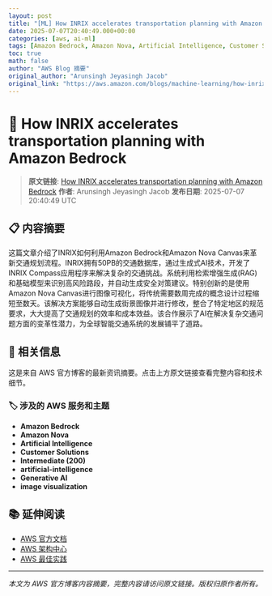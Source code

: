 ```yaml
---
layout: post
title: "[ML] How INRIX accelerates transportation planning with Amazon Bedrock"
date: 2025-07-07T20:40:49.000+00:00
categories: [aws, ai-ml]
tags: [Amazon Bedrock, Amazon Nova, Artificial Intelligence, Customer Solutions, Intermediate (200), artificial-intelligence, Generative AI, image visualization]
toc: true
math: false
author: "AWS Blog 摘要"
original_author: "Arunsingh Jeyasingh Jacob"
original_link: "https://aws.amazon.com/blogs/machine-learning/how-inrix-accelerates-transportation-planning-with-amazon-bedrock/"
---
```


# 🤖 How INRIX accelerates transportation planning with Amazon Bedrock

> **原文链接**: [How INRIX accelerates transportation planning with Amazon Bedrock](https://aws.amazon.com/blogs/machine-learning/how-inrix-accelerates-transportation-planning-with-amazon-bedrock/)
> **作者**: Arunsingh Jeyasingh Jacob
> **发布日期**: 2025-07-07 20:40:49 UTC

## 📋 内容摘要

这篇文章介绍了INRIX如何利用Amazon Bedrock和Amazon Nova Canvas来革新交通规划流程。INRIX拥有50PB的交通数据库，通过生成式AI技术，开发了INRIX Compass应用程序来解决复杂的交通挑战。系统利用检索增强生成(RAG)和基础模型来识别高风险路段，并自动生成安全对策建议。特别创新的是使用Amazon Nova Canvas进行图像可视化，将传统需要数周完成的概念设计过程缩短至数天。该解决方案能够自动生成街景图像并进行修改，整合了特定地区的规范要求，大大提高了交通规划的效率和成本效益。该合作展示了AI在解决复杂交通问题方面的变革性潜力，为全球智能交通系统的发展铺平了道路。

## 🔗 相关信息

这是来自 AWS 官方博客的最新资讯摘要。点击上方原文链接查看完整内容和技术细节。

### 🏷️ 涉及的 AWS 服务和主题

- **Amazon Bedrock**
- **Amazon Nova**
- **Artificial Intelligence**
- **Customer Solutions**
- **Intermediate (200)**
- **artificial-intelligence**
- **Generative AI**
- **image visualization**

## 📚 延伸阅读

- [AWS 官方文档](https://docs.aws.amazon.com/)
- [AWS 架构中心](https://aws.amazon.com/architecture/)
- [AWS 最佳实践](https://aws.amazon.com/architecture/well-architected/)

---

*本文为 AWS 官方博客内容摘要，完整内容请访问原文链接。版权归原作者所有。*